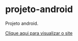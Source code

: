 # projeto-android
Projeto android.

<a href="https://deverikreis.github.io/projeto-android/">Clique aqui para visualizar o site</a>